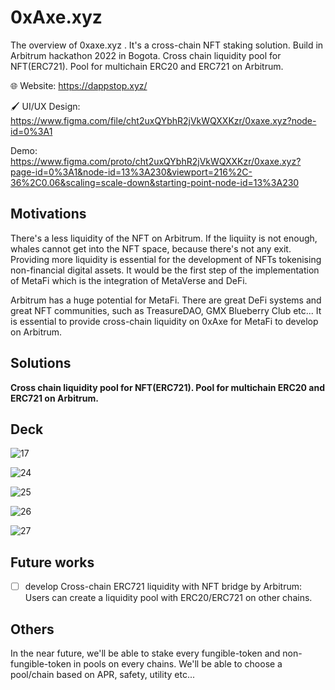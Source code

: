 # 0xAxe.xyz
The overview of 0xaxe.xyz . It's a cross-chain NFT staking solution. Build in Arbitrum hackathon 2022 in Bogota.
Cross chain liquidity pool for NFT(ERC721). Pool for multichain ERC20 and ERC721 on Arbitrum. 

🌐 Website: https://dappstop.xyz/

🖌️ UI/UX Design: https://www.figma.com/file/cht2uxQYbhR2jVkWQXXKzr/0xaxe.xyz?node-id=0%3A1

Demo: https://www.figma.com/proto/cht2uxQYbhR2jVkWQXXKzr/0xaxe.xyz?page-id=0%3A1&node-id=13%3A230&viewport=216%2C-36%2C0.06&scaling=scale-down&starting-point-node-id=13%3A230


## Motivations
There's a less liquidity of the NFT on Arbitrum. If the liquiity is not enough, whales cannot get into the NFT space, because there's not any exit.
Providing more liquidity is essential for the development of NFTs tokenising non-financial digital assets. It would be the first step of the implementation of MetaFi which is the integration of MetaVerse and DeFi.

Arbitrum has a huge potential for MetaFi. There are great DeFi systems and great NFT communities, such as TreasureDAO, GMX Blueberry Club etc... It is essential to provide cross-chain liquidity on 0xAxe for MetaFi to develop on Arbitrum.

## Solutions
**Cross chain liquidity pool for NFT(ERC721). Pool for multichain ERC20 and ERC721 on Arbitrum.**


## Deck

![17](https://user-images.githubusercontent.com/45459057/196048682-7749d213-9611-4ad7-b353-8214708e3866.png)

![24](https://user-images.githubusercontent.com/45459057/196048692-1bdce4bb-d351-4710-841e-363b59bb4265.png)

![25](https://user-images.githubusercontent.com/45459057/196048697-fbb335b2-a102-4f30-8b70-f9c817f4200c.png)

![26](https://user-images.githubusercontent.com/45459057/196048712-4b6139cf-9cf7-4d27-9d8b-4e14299a46ae.png)

![27](https://user-images.githubusercontent.com/45459057/196048718-6303e43e-d6fe-41b8-90fd-5cd7cc84ea58.png)


## Future works
- [ ] develop Cross-chain ERC721 liquidity with NFT bridge by Arbitrum: 
Users can create a liquidity pool with ERC20/ERC721 on other chains. 

## Others 
In the near future, we'll be able to stake every fungible-token and non-fungible-token in pools on every chains. We'll be able to choose a pool/chain based on APR, safety, utility etc... 
